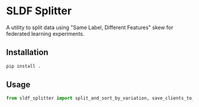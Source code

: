 # SLDF Splitter

A utility to split data using "Same Label, Different Features" skew for federated learning experiments.

## Installation

```bash
pip install .
```

## Usage

```python
from sldf_splitter import split_and_sort_by_variation, save_clients_to_csv
```
